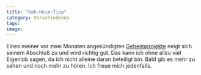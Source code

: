 ```yaml
---
title: "Geh-Heim-Tipp"
category: Verschiedenes
tags: 
image: 
---
```


Eines meiner vor zwei Monaten angekündigten [Geheimprojekte](http://www.misantropolis.de/2006/05/operation-van-gogh/) neigt sich seinem Abschluß zu und wird richtig gut. Das kann ich ohne allzu viel Eigenlob sagen, da ich nicht alleine daran beteiligt bin. Bald gib es mehr zu sehen und noch mehr zu hören. Ich freue mich jedenfalls.